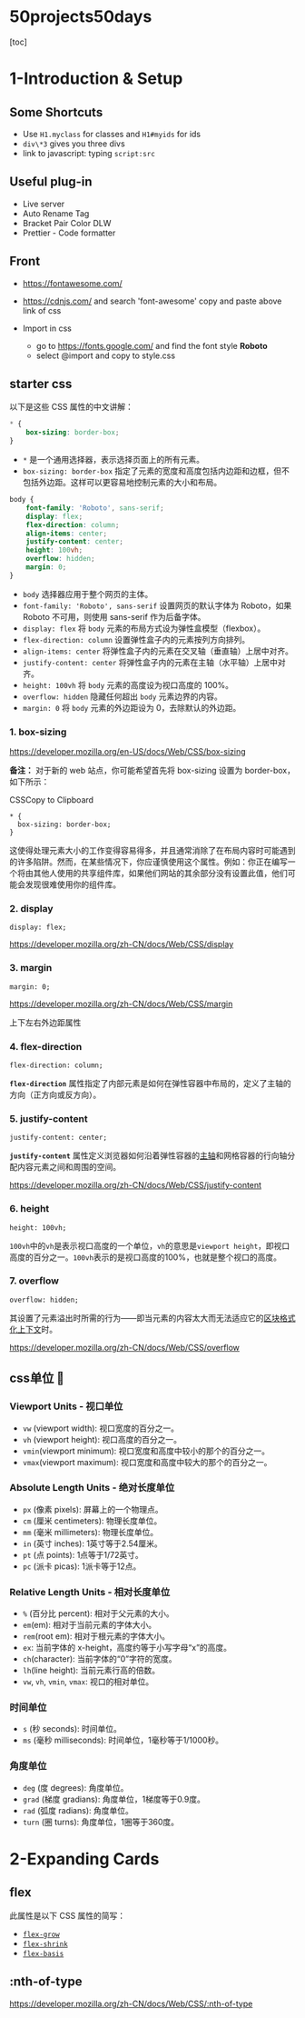 # 50projects50days

[toc]

# 1-Introduction & Setup

## Some Shortcuts

- Use `H1.myclass` for classes and `H1#myids` for ids
- `div\*3` gives you three divs
- link to javascript: typing `script:src`

## Useful plug-in

- Live server
- Auto Rename Tag
- Bracket Pair Color DLW
- Prettier - Code formatter

## Front

- <a>https://fontawesome.com/</a>

- <a>https://cdnjs.com/</a> and search 'font-awesome' copy and paste above link of css

- Import in css
  - go to https://fonts.google.com/ and find the font style **Roboto**
  - select @import and copy to style.css

## starter css

以下是这些 CSS 属性的中文讲解：

```css
* {
    box-sizing: border-box;
}
```
- `*` 是一个通用选择器，表示选择页面上的所有元素。
- `box-sizing: border-box` 指定了元素的宽度和高度包括内边距和边框，但不包括外边距。这样可以更容易地控制元素的大小和布局。

```css
body {
    font-family: 'Roboto', sans-serif;
    display: flex;
    flex-direction: column;
    align-items: center;
    justify-content: center;
    height: 100vh;
    overflow: hidden;
    margin: 0; 
}
```
- `body` 选择器应用于整个网页的主体。
- `font-family: 'Roboto', sans-serif` 设置网页的默认字体为 Roboto，如果 Roboto 不可用，则使用 sans-serif 作为后备字体。
- `display: flex` 将 `body` 元素的布局方式设为弹性盒模型（flexbox）。
- `flex-direction: column` 设置弹性盒子内的元素按列方向排列。
- `align-items: center` 将弹性盒子内的元素在交叉轴（垂直轴）上居中对齐。
- `justify-content: center` 将弹性盒子内的元素在主轴（水平轴）上居中对齐。
- `height: 100vh` 将 `body` 元素的高度设为视口高度的 100%。
- `overflow: hidden` 隐藏任何超出 `body` 元素边界的内容。
- `margin: 0` 将 `body` 元素的外边距设为 0，去除默认的外边距。

### 1. box-sizing

https://developer.mozilla.org/en-US/docs/Web/CSS/box-sizing

**备注：** 对于新的 web 站点，你可能希望首先将 box-sizing 设置为 border-box，如下所示：

CSSCopy to Clipboard

```
* {
  box-sizing: border-box;
}
```

这使得处理元素大小的工作变得容易得多，并且通常消除了在布局内容时可能遇到的许多陷阱。然而，在某些情况下，你应谨慎使用这个属性。例如：你正在编写一个将由其他人使用的共享组件库，如果他们网站的其余部分没有设置此值，他们可能会发现很难使用你的组件库。

### 2. display

`display: flex;`

https://developer.mozilla.org/zh-CN/docs/Web/CSS/display

### 3. margin

`margin: 0; `

https://developer.mozilla.org/zh-CN/docs/Web/CSS/margin

上下左右外边距属性

### 4. flex-direction

`flex-direction: column;`

**`flex-direction`** 属性指定了内部元素是如何在弹性容器中布局的，定义了主轴的方向（正方向或反方向）。

### 5. justify-content

`justify-content: center;`

**`justify-content`** 属性定义浏览器如何沿着弹性容器的[主轴](https://developer.mozilla.org/zh-CN/docs/Glossary/Main_Axis)和网格容器的行向轴分配内容元素之间和周围的空间。

https://developer.mozilla.org/zh-CN/docs/Web/CSS/justify-content

### 6. height

`height: 100vh;`

`100vh`中的`vh`是表示视口高度的一个单位，`vh`的意思是`viewport height`，即视口高度的百分之一。`100vh`表示的是视口高度的100%，也就是整个视口的高度。

### 7. overflow

`overflow: hidden;`

其设置了元素溢出时所需的行为——即当元素的内容太大而无法适应它的[区块格式化上下文](https://developer.mozilla.org/zh-CN/docs/Web/CSS/CSS_display/Block_formatting_context)时。

https://developer.mozilla.org/zh-CN/docs/Web/CSS/overflow

## css单位 🌟

### Viewport Units - 视口单位

- `vw` (viewport width): 视口宽度的百分之一。
- `vh` (viewport height): 视口高度的百分之一。
- `vmin`(viewport minimum): 视口宽度和高度中较小的那个的百分之一。
- `vmax`(viewport maximum): 视口宽度和高度中较大的那个的百分之一。

### Absolute Length Units - 绝对长度单位

- `px` (像素 pixels): 屏幕上的一个物理点。
- `cm` (厘米 centimeters): 物理长度单位。
- `mm` (毫米 millimeters): 物理长度单位。
- `in` (英寸 inches): 1英寸等于2.54厘米。
- `pt` (点 points): 1点等于1/72英寸。
- `pc` (派卡 picas): 1派卡等于12点。

### Relative Length Units - 相对长度单位

- `%` (百分比 percent): 相对于父元素的大小。
- `em`(em): 相对于当前元素的字体大小。
- `rem`(root em): 相对于根元素的字体大小。
- `ex`: 当前字体的 x-height，高度约等于小写字母“x”的高度。
- `ch`(character): 当前字体的“0”字符的宽度。
- `lh`(line height): 当前元素行高的倍数。
- `vw`, `vh`, `vmin`, `vmax`: 视口的相对单位。

### 时间单位

- `s` (秒 seconds): 时间单位。
- `ms` (毫秒 milliseconds): 时间单位，1毫秒等于1/1000秒。

### 角度单位

- `deg` (度 degrees): 角度单位。
- `grad` (梯度 gradians): 角度单位，1梯度等于0.9度。
- `rad` (弧度 radians): 角度单位。
- `turn` (圈 turns): 角度单位，1圈等于360度。

# 2-Expanding Cards

## flex

此属性是以下 CSS 属性的简写：

- [`flex-grow`](https://developer.mozilla.org/zh-CN/docs/Web/CSS/flex-grow)
- [`flex-shrink`](https://developer.mozilla.org/zh-CN/docs/Web/CSS/flex-shrink)
- [`flex-basis`](https://developer.mozilla.org/zh-CN/docs/Web/CSS/flex-basis)

## :nth-of-type

https://developer.mozilla.org/zh-CN/docs/Web/CSS/:nth-of-type
